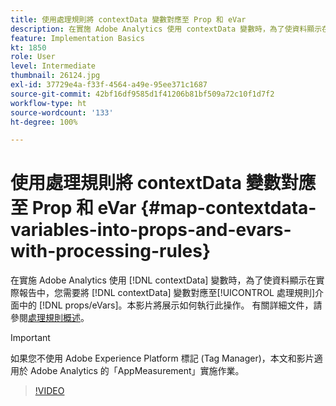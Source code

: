 ```yaml
---
title: 使用處理規則將 contextData 變數對應至 Prop 和 eVar
description: 在實施 Adobe Analytics 使用 contextData 變數時，為了使資料顯示在實際報告中，您需要將 contextData 變數對應至處理規則介面中的 props / eVars。本影片將展示如何執行此操作。
feature: Implementation Basics
kt: 1850
role: User
level: Intermediate
thumbnail: 26124.jpg
exl-id: 37729e4a-f33f-4564-a49e-95ee371c1687
source-git-commit: 42bf16df9585d1f41206b81bf509a72c10f1d7f2
workflow-type: ht
source-wordcount: '133'
ht-degree: 100%

---
```


# 使用處理規則將 contextData 變數對應至 Prop 和 eVar {#map-contextdata-variables-into-props-and-evars-with-processing-rules}

在實施 Adobe Analytics 使用 [!DNL contextData] 變數時，為了使資料顯示在實際報告中，您需要將 [!DNL contextData] 變數對應至[!UICONTROL 處理規則]介面中的 [!DNL props/eVars]。本影片將展示如何執行此操作。 有關詳細文件，請參閱[處理規則概述](https://experienceleague.adobe.com/docs/analytics/admin/admin-tools/manage-report-suites/edit-report-suite/report-suite-general/c-processing-rules/processing-rules.html)。

>[!IMPORTANT]
>
>如果您不使用 Adob&#x200B;&#x200B;e Experience Platform 標記 (Tag Manager)，本文和影片適用於 Adob&#x200B;&#x200B;e Analytics 的「AppMeasurement」實施作業。


>[!VIDEO](https://video.tv.adobe.com/v/26124/?quality=12&learn=on)

